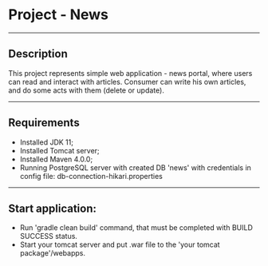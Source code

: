 # Project - News

---

## Description

This project represents simple web application - news portal, where users can read and interact with articles. Consumer can write his own articles, and do some acts with them (delete or update).

---

## Requirements
* Installed JDK 11;
* Installed Tomcat server;
* Installed Maven 4.0.0;
* Running PostgreSQL server with created DB 'news' with credentials in config file: db-connection-hikari.properties

---

## Start application:
* Run 'gradle clean build' command, that must be completed with BUILD SUCCESS status.
* Start your tomcat server and put .war file to the 'your tomcat package'/webapps.
